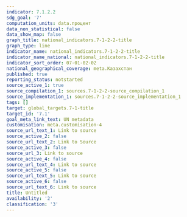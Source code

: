 ```yaml
---
indicator: 7.1.2.2
sdg_goal: '7'
computation_units: data.процент
data_non_statistical: false
data_show_map: false
graph_title: national_indicators.7-1-2-2-title
graph_type: line
indicator_name: national_indicators.7-1-2-2-title
indicator_name_national: national_indicators.7-1-2-2-title
indicator_sort_order: 07-01-02-02
national_geographical_coverage: meta.Казахстан
published: true
reporting_status: notstarted
source_active_1: true
source_compilation_1: sources.7-1-2-2-source_compilation_1
source_implementation_1: sources.7-1-2-2-source_implementation_1
tags: []
target: global_targets.7-1-title
target_id: '7.1'
goal_meta_link_text: UN metadata
customisation: meta.customisation-4
source_url_text_1: Link to source
source_active_2: false
source_url_text_2: Link to Source
source_active_3: false
source_url_3: Link to source
source_active_4: false
source_url_text_4: Link to source
source_active_5: false
source_url_text_5: Link to source
source_active_6: false
source_url_text_6: Link to source
title: Untitled
availability: '2'
classification: '3'
---
```

